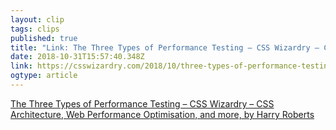 ```yaml
---
layout: clip 
tags: clips 
published: true 
title: "Link: The Three Types of Performance Testing – CSS Wizardry – CSS Architecture, Web Performance Optimisation, and more, by Harry Roberts" 
date: 2018-10-31T15:57:40.348Z 
link: https://csswizardry.com/2018/10/three-types-of-performance-testing/ 
ogtype: article 
---
```

[ The Three Types of Performance Testing – CSS Wizardry – CSS Architecture, Web Performance Optimisation, and more, by Harry Roberts ]( https://csswizardry.com/2018/10/three-types-of-performance-testing/ ) 
